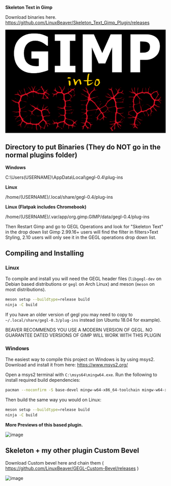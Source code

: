 **Skeleton Text in Gimp**

Download binaries here.
https://github.com/LinuxBeaver/Skeleton_Text_Gimp_Plugin/releases

![image preview](preview.png)

## Directory to put Binaries (They do NOT go in the normal plugins folder)

**Windows**

 C:\Users\(USERNAME)\AppData\Local\gegl-0.4\plug-ins
 
 **Linux** 

 /home/(USERNAME)/.local/share/gegl-0.4/plug-ins
 
 **Linux (Flatpak includes Chromebook)**

 /home/(USERNAME)/.var/app/org.gimp.GIMP/data/gegl-0.4/plug-ins

Then Restart Gimp and go to GEGL Operations and look for "Skeleton Text" in the drop down list
Gimp 2.99.16+ users will find the filter in filters>Text Styling, 2.10 
users will only see it in the GEGL operations drop down list.


## Compiling and Installing

### Linux

To compile and install you will need the GEGL header files (`libgegl-dev` on
Debian based distributions or `gegl` on Arch Linux) and meson (`meson` on
most distributions).

```bash
meson setup --buildtype=release build
ninja -C build

```

If you have an older version of gegl you may need to copy to `~/.local/share/gegl-0.3/plug-ins`
instead (on Ubuntu 18.04 for example).

BEAVER RECOMMENDS YOU USE A MODERN VERSION OF GEGL. NO GUARANTEE DATED VERSIONS OF GIMP WILL WORK WITH THIS PLUGIN 

### Windows

The easiest way to compile this project on Windows is by using msys2.  Download
and install it from here: https://www.msys2.org/

Open a msys2 terminal with `C:\msys64\mingw64.exe`.  Run the following to
install required build dependencies:

```bash
pacman --noconfirm -S base-devel mingw-w64-x86_64-toolchain mingw-w64-x86_64-meson mingw-w64-x86_64-gegl
```

Then build the same way you would on Linux:

```bash
meson setup --buildtype=release build
ninja -C build
```
**More Previews of this based plugin.**

![image](https://github.com/LinuxBeaver/Skeleton_Text_Gimp_Plugin/assets/78667207/caa86980-45f9-45f8-8736-355397a5d728)


## Skeleton + my other plugin Custom Bevel
Download Custom bevel here and chain them ( https://github.com/LinuxBeaver/GEGL-Custom-Bevel/releases )

![image](https://github.com/LinuxBeaver/Skeleton_Text_Gimp_Plugin/assets/78667207/774a084d-7032-4120-b77a-8e090fd119ac)




